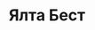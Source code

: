 --- 
title: "Ялта Бест" 
site: "www.yaltabest.ru" 
town: "Ялта" 
tel: ["(654) 23-22-85, +7 (978) 843-60-50, +38 050 98 00 004, +38 096 587 76 64"] 
address: "Россия, Республика Крым, г. Ялта, г. Ялта, ул. Кирова д. 65" 
mail: "office@yaltabest.ru, yaltabest@yandex.ru, 9800004@gmail.com" 
--- 
